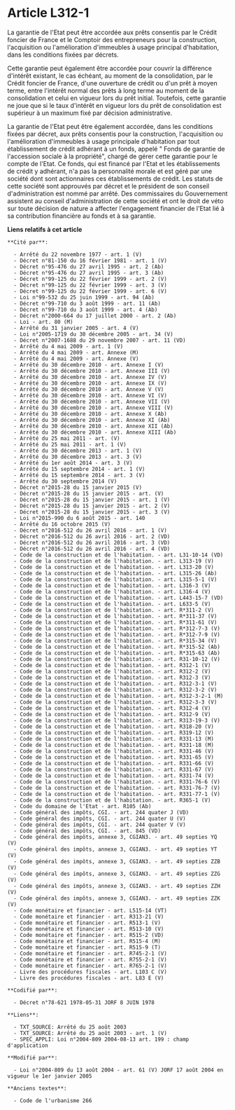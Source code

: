 # Article L312-1

La garantie de l'Etat peut être accordée aux prêts consentis par le Crédit foncier de France et le Comptoir des entrepreneurs
pour la construction, l'acquisition ou l'amélioration d'immeubles à usage principal d'habitation, dans les conditions fixées
par décrets.

Cette garantie peut également être accordée pour couvrir la différence d'intérêt existant, le cas échéant, au moment de la
consolidation, par le Crédit foncier de France, d'une ouverture de crédit ou d'un prêt à moyen terme, entre l'intérêt normal
des prêts à long terme au moment de la consolidation et celui en vigueur lors du prêt initial. Toutefois, cette garantie ne
joue que si le taux d'intérêt en vigueur lors du prêt de consolidation est supérieur à un maximum fixé par décision
administrative.

La garantie de l'Etat peut être également accordée, dans les conditions fixées par décret, aux prêts consentis pour la
construction, l'acquisition ou l'amélioration d'immeubles à usage principale d'habitation par tout établissement de crédit
adhérant à un fonds, appelé " Fonds de garantie de l'accession sociale à la propriété", chargé de gérer cette garantie pour
le compte de l'Etat. Ce fonds, qui est financé par l'Etat et les établissements de crédit y adhérant, n'a pas la personnalité
morale et est géré par une société dont sont actionnaires ces établissements de crédit. Les statuts de cette société sont
approuvés par décret et le président de son conseil d'administration est nommé par arrêté. Des commissaires du Gouvernement
assistent au conseil d'administration de cette société et ont le droit de véto sur toute décision de nature a affecter
l'engagement financier de l'Etat lié à sa contribution financière au fonds et à sa garantie.

**Liens relatifs à cet article**

	**Cité par**:

	  - Arrêté du 22 novembre 1977 - art. 1 (V)
	  - Décret n°81-150 du 16 février 1981 - art. 1 (V)
	  - Décret n°95-476 du 27 avril 1995 - art. 2 (Ab)
	  - Décret n°95-476 du 27 avril 1995 - art. 3 (Ab)
	  - Décret n°99-125 du 22 février 1999 - art. 2 (V)
	  - Décret n°99-125 du 22 février 1999 - art. 3 (V)
	  - Décret n°99-125 du 22 février 1999 - art. 6 (V)
	  - Loi n°99-532 du 25 juin 1999 - art. 94 (Ab)
	  - Décret n°99-710 du 3 août 1999 - art. 11 (Ab)
	  - Décret n°99-710 du 3 août 1999 - art. 4 (Ab)
	  - Décret n°2000-664 du 17 juillet 2000 - art. 2 (Ab)
	  - Loi - art. 80 (M)
	  - Arrêté du 31 janvier 2005 - art. 4 (V)
	  - Loi n°2005-1719 du 30 décembre 2005 - art. 34 (V)
	  - Décret n°2007-1688 du 29 novembre 2007 - art. 11 (VD)
	  - Arrêté du 4 mai 2009 - art. 1 (V)
	  - Arrêté du 4 mai 2009 - art. Annexe (M)
	  - Arrêté du 4 mai 2009 - art. Annexe (V)
	  - Arrêté du 30 décembre 2010 - art. Annexe I (V)
	  - Arrêté du 30 décembre 2010 - art. Annexe III (V)
	  - Arrêté du 30 décembre 2010 - art. Annexe IV (V)
	  - Arrêté du 30 décembre 2010 - art. Annexe IX (V)
	  - Arrêté du 30 décembre 2010 - art. Annexe V (V)
	  - Arrêté du 30 décembre 2010 - art. Annexe VI (V)
	  - Arrêté du 30 décembre 2010 - art. Annexe VII (V)
	  - Arrêté du 30 décembre 2010 - art. Annexe VIII (V)
	  - Arrêté du 30 décembre 2010 - art. Annexe X (Ab)
	  - Arrêté du 30 décembre 2010 - art. Annexe XI (Ab)
	  - Arrêté du 30 décembre 2010 - art. Annexe XII (Ab)
	  - Arrêté du 30 décembre 2010 - art. Annexe XIII (Ab)
	  - Arrêté du 25 mai 2011 - art. (V)
	  - Arrêté du 25 mai 2011 - art. 1 (V)
	  - Arrêté du 30 décembre 2013 - art. 1 (V)
	  - Arrêté du 30 décembre 2013 - art. 3 (V)
	  - Arrêté du 1er août 2014 - art. 3 (V)
	  - Arrêté du 15 septembre 2014 - art. 1 (V)
	  - Arrêté du 15 septembre 2014 - art. 3 (V)
	  - Arrêté du 30 septembre 2014 (V)
	  - Décret n°2015-28 du 15 janvier 2015 (V)
	  - Décret n°2015-28 du 15 janvier 2015 - art. (V)
	  - Décret n°2015-28 du 15 janvier 2015 - art. 1 (V)
	  - Décret n°2015-28 du 15 janvier 2015 - art. 2 (V)
	  - Décret n°2015-28 du 15 janvier 2015 - art. 3 (V)
	  - Loi n°2015-990 du 6 août 2015 - art. 140
	  - Arrêté du 16 octobre 2015 (V)
	  - Décret n°2016-512 du 26 avril 2016 - art. 1 (V)
	  - Décret n°2016-512 du 26 avril 2016 - art. 2 (VD)
	  - Décret n°2016-512 du 26 avril 2016 - art. 3 (VD)
	  - Décret n°2016-512 du 26 avril 2016 - art. 4 (VD)
	  - Code de la construction et de l'habitation. - art. L31-10-14 (VD)
	  - Code de la construction et de l'habitation. - art. L313-19 (V)
	  - Code de la construction et de l'habitation. - art. L313-20 (V)
	  - Code de la construction et de l'habitation. - art. L315-26 (Ab)
	  - Code de la construction et de l'habitation. - art. L315-5-1 (V)
	  - Code de la construction et de l'habitation. - art. L316-3 (V)
	  - Code de la construction et de l'habitation. - art. L316-4 (V)
	  - Code de la construction et de l'habitation. - art. L443-15-7 (VD)
	  - Code de la construction et de l'habitation. - art. L633-5 (V)
	  - Code de la construction et de l'habitation. - art. R*311-2 (V)
	  - Code de la construction et de l'habitation. - art. R*311-37 (V)
	  - Code de la construction et de l'habitation. - art. R*311-61 (V)
	  - Code de la construction et de l'habitation. - art. R*312-7-3 (V)
	  - Code de la construction et de l'habitation. - art. R*312-7-9 (V)
	  - Code de la construction et de l'habitation. - art. R*315-34 (V)
	  - Code de la construction et de l'habitation. - art. R*315-52 (Ab)
	  - Code de la construction et de l'habitation. - art. R*315-63 (Ab)
	  - Code de la construction et de l'habitation. - art. R31-10-12 (V)
	  - Code de la construction et de l'habitation. - art. R312-1 (V)
	  - Code de la construction et de l'habitation. - art. R312-2 (V)
	  - Code de la construction et de l'habitation. - art. R312-3 (V)
	  - Code de la construction et de l'habitation. - art. R312-3-1 (V)
	  - Code de la construction et de l'habitation. - art. R312-3-2 (V)
	  - Code de la construction et de l'habitation. - art. R312-3-2-1 (M)
	  - Code de la construction et de l'habitation. - art. R312-3-3 (V)
	  - Code de la construction et de l'habitation. - art. R312-4 (V)
	  - Code de la construction et de l'habitation. - art. R312-9 (V)
	  - Code de la construction et de l'habitation. - art. R313-19-3 (V)
	  - Code de la construction et de l'habitation. - art. R318-20 (V)
	  - Code de la construction et de l'habitation. - art. R319-12 (V)
	  - Code de la construction et de l'habitation. - art. R331-13 (M)
	  - Code de la construction et de l'habitation. - art. R331-18 (M)
	  - Code de la construction et de l'habitation. - art. R331-46 (V)
	  - Code de la construction et de l'habitation. - art. R331-65 (V)
	  - Code de la construction et de l'habitation. - art. R331-66 (V)
	  - Code de la construction et de l'habitation. - art. R331-67 (V)
	  - Code de la construction et de l'habitation. - art. R331-74 (V)
	  - Code de la construction et de l'habitation. - art. R331-76-6 (V)
	  - Code de la construction et de l'habitation. - art. R331-76-7 (V)
	  - Code de la construction et de l'habitation. - art. R331-77-1 (V)
	  - Code de la construction et de l'habitation. - art. R365-1 (V)
	  - Code du domaine de l'Etat - art. R105 (Ab)
	  - Code général des impôts, CGI. - art. 244 quater J (VD)
	  - Code général des impôts, CGI. - art. 244 quater U (V)
	  - Code général des impôts, CGI. - art. 244 quater V (V)
	  - Code général des impôts, CGI. - art. 845 (VD)
	  - Code général des impôts, annexe 3, CGIAN3. - art. 49 septies YQ (V)
	  - Code général des impôts, annexe 3, CGIAN3. - art. 49 septies YT (V)
	  - Code général des impôts, annexe 3, CGIAN3. - art. 49 septies ZZB (V)
	  - Code général des impôts, annexe 3, CGIAN3. - art. 49 septies ZZG (V)
	  - Code général des impôts, annexe 3, CGIAN3. - art. 49 septies ZZH (V)
	  - Code général des impôts, annexe 3, CGIAN3. - art. 49 septies ZZK (V)
	  - Code monétaire et financier - art. L515-14 (VT)
	  - Code monétaire et financier - art. R313-21 (V)
	  - Code monétaire et financier - art. R513-1 (V)
	  - Code monétaire et financier - art. R513-10 (V)
	  - Code monétaire et financier - art. R515-2 (VD)
	  - Code monétaire et financier - art. R515-4 (M)
	  - Code monétaire et financier - art. R515-9 (T)
	  - Code monétaire et financier - art. R745-2-1 (V)
	  - Code monétaire et financier - art. R755-2-1 (V)
	  - Code monétaire et financier - art. R765-2-1 (V)
	  - Livre des procédures fiscales - art. L103 C (V)
	  - Livre des procédures fiscales - art. L83 E (V)

	**Codifié par**:

	  - Décret n°78-621 1978-05-31 JORF 8 JUIN 1978

	**Liens**:

	  - TXT_SOURCE: Arrêté du 25 août 2003
	  - TXT_SOURCE: Arrêté du 25 août 2003 - art. 1 (V)
	  - SPEC_APPLI: Loi n°2004-809 2004-08-13 art. 199 : champ d'application

	**Modifié par**:

	  - Loi n°2004-809 du 13 août 2004 - art. 61 (V) JORF 17 août 2004 en vigueur le 1er janvier 2005

	**Anciens textes**:

	  - Code de l'urbanisme 266
